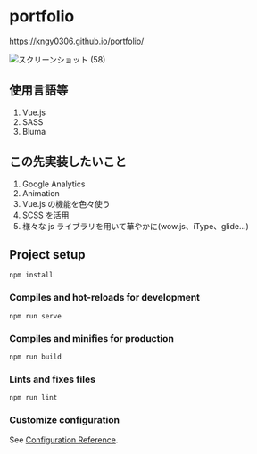 # portfolio


https://kngy0306.github.io/portfolio/

![スクリーンショット (58)](https://user-images.githubusercontent.com/57553474/83718656-794f2780-a670-11ea-9f77-8112ef1dcbfd.png)

## 使用言語等

1. Vue.js
1. SASS
1. Bluma

## この先実装したいこと

1. Google Analytics
1. Animation
1. Vue.js の機能を色々使う
1. SCSS を活用
1. 様々な js ライブラリを用いて華やかに(wow.js、iType、glide...)

## Project setup

```
npm install
```

### Compiles and hot-reloads for development

```
npm run serve
```

### Compiles and minifies for production

```
npm run build
```

### Lints and fixes files

```
npm run lint
```

### Customize configuration

See [Configuration Reference](https://cli.vuejs.org/config/).
